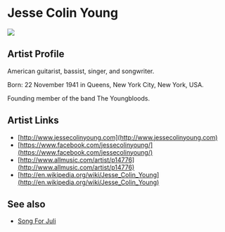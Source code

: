 # Jesse Colin Young

![](../../asssets/artists/Jesse_Colin_Young.png)

## Artist Profile

American guitarist, bassist, singer, and songwriter. 

Born: 22 November 1941 in Queens, New York City, New York, USA. 

Founding member of the band The Youngbloods. 

## Artist Links

- [http://www.jessecolinyoung.com](http://www.jessecolinyoung.com)
- [https://www.facebook.com/jessecolinyoung/](https://www.facebook.com/jessecolinyoung/)
- [http://www.allmusic.com/artist/p14776](http://www.allmusic.com/artist/p14776)
- [http://en.wikipedia.org/wiki/Jesse_Colin_Young](http://en.wikipedia.org/wiki/Jesse_Colin_Young)


## See also

- [Song For Juli](Jesse_Colin_Young-Song_For_Juli.md)
